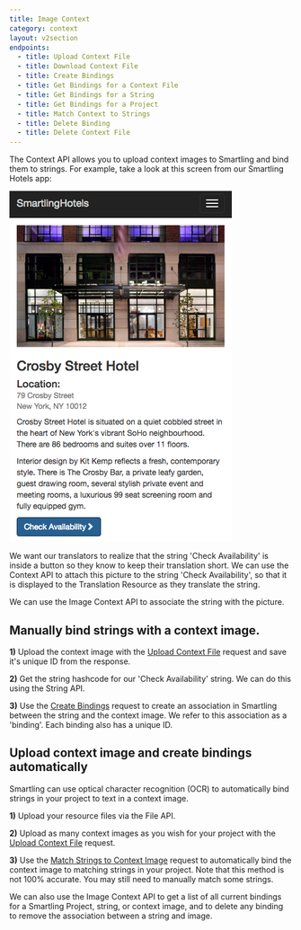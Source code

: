 ```yaml
---
title: Image Context
category: context
layout: v2section
endpoints:
  - title: Upload Context File
  - title: Download Context File
  - title: Create Bindings
  - title: Get Bindings for a Context File
  - title: Get Bindings for a String
  - title: Get Bindings for a Project
  - title: Match Context to Strings
  - title: Delete Binding
  - title: Delete Context File
---
```



The Context API allows you to upload context images to Smartling and bind them to strings. For example, take a look at this screen from our Smartling Hotels app:

![small](/uploads/versions/browse-hotels---smartlinghotels---x----396-624x---.png)

We want our translators to realize that the string 'Check Availability' is inside a button so they know to keep their translation short. We can use the Context API to attach this picture to the string 'Check Availability', so that it is displayed to the Translation Resource as they translate the string.

We can use the Image Context API to associate the string with the picture.

## Manually bind strings with a context image.

**1)** Upload the context image with the [Upload Context File](/developers/apii/v2/context/upload-context/) request and save it's unique ID from the response.

**2)** Get the string hashcode for our 'Check Availability' string. We can do this using the String API.

**3)** Use the [Create Bindings](/developers/apii/v2/context/create-bindings/) request to create an association in Smartling between the string and the context image. We refer to this association as a 'binding'. Each binding also has a unique ID.

## Upload context image and create bindings automatically

Smartling can use optical character recognition (OCR) to automatically bind strings in your project to text in a context image. 

**1)** Upload your resource files via the File API.

**2)** Upload as many context images as you wish for your project with the [Upload Context File](/developers/apii/v2/context/upload-context/) request.

**3)** Use the [Match Strings to Context Image](/developers/apii/v2/context/match-context-to-strings/) request to automatically bind the context image to matching strings in your project. Note that this method is not 100% accurate. You may still need to manually match some strings.

We can also use the Image Context API to get a list of all current bindings for a Smartling Project, string, or context image, and to delete any binding to remove the association between a string and image.